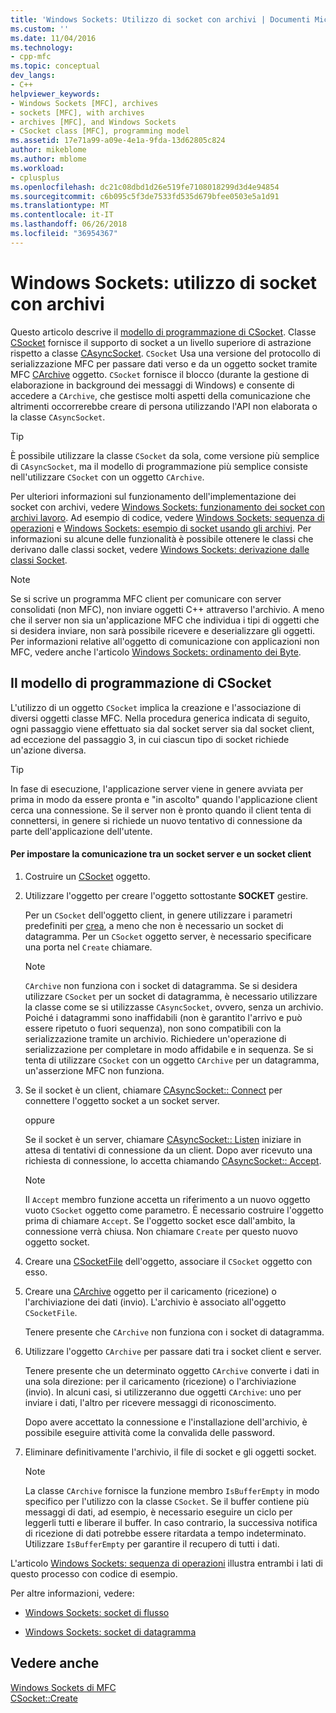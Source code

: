 ```yaml
---
title: 'Windows Sockets: Utilizzo di socket con archivi | Documenti Microsoft'
ms.custom: ''
ms.date: 11/04/2016
ms.technology:
- cpp-mfc
ms.topic: conceptual
dev_langs:
- C++
helpviewer_keywords:
- Windows Sockets [MFC], archives
- sockets [MFC], with archives
- archives [MFC], and Windows Sockets
- CSocket class [MFC], programming model
ms.assetid: 17e71a99-a09e-4e1a-9fda-13d62805c824
author: mikeblome
ms.author: mblome
ms.workload:
- cplusplus
ms.openlocfilehash: dc21c08dbd1d26e519fe7108018299d3d4e94854
ms.sourcegitcommit: c6b095c5f3de7533fd535d679bfee0503e5a1d91
ms.translationtype: MT
ms.contentlocale: it-IT
ms.lasthandoff: 06/26/2018
ms.locfileid: "36954367"
---
```

# <a name="windows-sockets-using-sockets-with-archives"></a>Windows Sockets: utilizzo di socket con archivi
Questo articolo descrive il [modello di programmazione di CSocket](#_core_the_csocket_programming_model). Classe [CSocket](../mfc/reference/csocket-class.md) fornisce il supporto di socket a un livello superiore di astrazione rispetto a classe [CAsyncSocket](../mfc/reference/casyncsocket-class.md). `CSocket` Usa una versione del protocollo di serializzazione MFC per passare dati verso e da un oggetto socket tramite MFC [CArchive](../mfc/reference/carchive-class.md) oggetto. `CSocket` fornisce il blocco (durante la gestione di elaborazione in background dei messaggi di Windows) e consente di accedere a `CArchive`, che gestisce molti aspetti della comunicazione che altrimenti occorrerebbe creare di persona utilizzando l'API non elaborata o la classe `CAsyncSocket`.  
  
> [!TIP]
>  È possibile utilizzare la classe `CSocket` da sola, come versione più semplice di `CAsyncSocket`, ma il modello di programmazione più semplice consiste nell'utilizzare `CSocket` con un oggetto `CArchive`.  
  
 Per ulteriori informazioni sul funzionamento dell'implementazione dei socket con archivi, vedere [Windows Sockets: funzionamento dei socket con archivi lavoro](../mfc/windows-sockets-how-sockets-with-archives-work.md). Ad esempio di codice, vedere [Windows Sockets: sequenza di operazioni](../mfc/windows-sockets-sequence-of-operations.md) e [Windows Sockets: esempio di socket usando gli archivi](../mfc/windows-sockets-example-of-sockets-using-archives.md). Per informazioni su alcune delle funzionalità è possibile ottenere le classi che derivano dalle classi socket, vedere [Windows Sockets: derivazione dalle classi Socket](../mfc/windows-sockets-deriving-from-socket-classes.md).  
  
> [!NOTE]
>  Se si scrive un programma MFC client per comunicare con server consolidati (non MFC), non inviare oggetti C++ attraverso l'archivio. A meno che il server non sia un'applicazione MFC che individua i tipi di oggetti che si desidera inviare, non sarà possibile ricevere e deserializzare gli oggetti. Per informazioni relative all'oggetto di comunicazione con applicazioni non MFC, vedere anche l'articolo [Windows Sockets: ordinamento dei Byte](../mfc/windows-sockets-byte-ordering.md).  
  
##  <a name="_core_the_csocket_programming_model"></a> Il modello di programmazione di CSocket  
 L'utilizzo di un oggetto `CSocket` implica la creazione e l'associazione di diversi oggetti classe MFC. Nella procedura generica indicata di seguito, ogni passaggio viene effettuato sia dal socket server sia dal socket client, ad eccezione del passaggio 3, in cui ciascun tipo di socket richiede un'azione diversa.  
  
> [!TIP]
>  In fase di esecuzione, l'applicazione server viene in genere avviata per prima in modo da essere pronta e "in ascolto" quando l'applicazione client cerca una connessione. Se il server non è pronto quando il client tenta di connettersi, in genere si richiede un nuovo tentativo di connessione da parte dell'applicazione dell'utente.  
  
#### <a name="to-set-up-communication-between-a-server-socket-and-a-client-socket"></a>Per impostare la comunicazione tra un socket server e un socket client  
  
1.  Costruire un [CSocket](../mfc/reference/csocket-class.md) oggetto.  
  
2.  Utilizzare l'oggetto per creare l'oggetto sottostante **SOCKET** gestire.  
  
     Per un `CSocket` dell'oggetto client, in genere utilizzare i parametri predefiniti per [crea](../mfc/reference/casyncsocket-class.md#create), a meno che non è necessario un socket di datagramma. Per un `CSocket` oggetto server, è necessario specificare una porta nel `Create` chiamare.  
  
    > [!NOTE]
    >  `CArchive` non funziona con i socket di datagramma. Se si desidera utilizzare `CSocket` per un socket di datagramma, è necessario utilizzare la classe come se si utilizzasse `CAsyncSocket`, ovvero, senza un archivio. Poiché i datagrammi sono inaffidabili (non è garantito l'arrivo e può essere ripetuto o fuori sequenza), non sono compatibili con la serializzazione tramite un archivio. Richiedere un'operazione di serializzazione per completare in modo affidabile e in sequenza. Se si tenta di utilizzare `CSocket` con un oggetto `CArchive` per un datagramma, un'asserzione MFC non funziona.  
  
3.  Se il socket è un client, chiamare [CAsyncSocket:: Connect](../mfc/reference/casyncsocket-class.md#connect) per connettere l'oggetto socket a un socket server.  
  
     oppure  
  
     Se il socket è un server, chiamare [CAsyncSocket:: Listen](../mfc/reference/casyncsocket-class.md#listen) iniziare in attesa di tentativi di connessione da un client. Dopo aver ricevuto una richiesta di connessione, lo accetta chiamando [CAsyncSocket:: Accept](../mfc/reference/casyncsocket-class.md#accept).  
  
    > [!NOTE]
    >  Il `Accept` membro funzione accetta un riferimento a un nuovo oggetto vuoto `CSocket` oggetto come parametro. È necessario costruire l'oggetto prima di chiamare `Accept`. Se l'oggetto socket esce dall'ambito, la connessione verrà chiusa. Non chiamare `Create` per questo nuovo oggetto socket.  
  
4.  Creare una [CSocketFile](../mfc/reference/csocketfile-class.md) dell'oggetto, associare il `CSocket` oggetto con esso.  
  
5.  Creare una [CArchive](../mfc/reference/carchive-class.md) oggetto per il caricamento (ricezione) o l'archiviazione dei dati (invio). L'archivio è associato all'oggetto `CSocketFile`.  
  
     Tenere presente che `CArchive` non funziona con i socket di datagramma.  
  
6.  Utilizzare l'oggetto `CArchive` per passare dati tra i socket client e server.  
  
     Tenere presente che un determinato oggetto `CArchive` converte i dati in una sola direzione: per il caricamento (ricezione) o l'archiviazione (invio). In alcuni casi, si utilizzeranno due oggetti `CArchive`: uno per inviare i dati, l'altro per ricevere messaggi di riconoscimento.  
  
     Dopo avere accettato la connessione e l'installazione dell'archivio, è possibile eseguire attività come la convalida delle password.  
  
7.  Eliminare definitivamente l'archivio, il file di socket e gli oggetti socket.  
  
    > [!NOTE]
    >  La classe `CArchive` fornisce la funzione membro `IsBufferEmpty` in modo specifico per l'utilizzo con la classe `CSocket`. Se il buffer contiene più messaggi di dati, ad esempio, è necessario eseguire un ciclo per leggerli tutti e liberare il buffer. In caso contrario, la successiva notifica di ricezione di dati potrebbe essere ritardata a tempo indeterminato. Utilizzare `IsBufferEmpty` per garantire il recupero di tutti i dati.  
  
 L'articolo [Windows Sockets: sequenza di operazioni](../mfc/windows-sockets-sequence-of-operations.md) illustra entrambi i lati di questo processo con codice di esempio.  
  
 Per altre informazioni, vedere:  
  
-   [Windows Sockets: socket di flusso](../mfc/windows-sockets-stream-sockets.md)  
  
-   [Windows Sockets: socket di datagramma](../mfc/windows-sockets-datagram-sockets.md)  
  
## <a name="see-also"></a>Vedere anche  
 [Windows Sockets di MFC](../mfc/windows-sockets-in-mfc.md)   
 [CSocket::Create](../mfc/reference/csocket-class.md#create)

